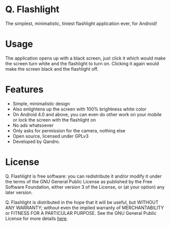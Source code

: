 Q. Flashlight
=============

The simplest, minimalistic, tiniest flashlight application ever, for Android!

Usage
=====

The application opens up with a black screen, just click it which would make the screen turn white and the flashlight to turn on. Clicking it again would make the screen black and the flashlight off.

Features
========
 * Simple, minimalistic design
 * Also enlightens up the screen with 100% brightness white color
 * On Android 4.0 and above, you can even do other work on your mobile or lock the screen with the flashlight on
 * No ads whatsoever
 * Only asks for permission for the camera, nothing else
 * Open source, licensed under GPLv3
 * Developed by Qandro.

License
=======

Q. Flashlight is free software: you can redistribute it and/or modify
it under the terms of the GNU General Public License as published by
the Free Software Foundation, either version 3 of the License, or
(at your option) any later version.

Q. Flashlight is distributed in the hope that it will be useful,
but WITHOUT ANY WARRANTY; without even the implied warranty of
MERCHANTABILITY or FITNESS FOR A PARTICULAR PURPOSE. See the
GNU General Public License for more details [here](http://www.gnu.org/licenses/).